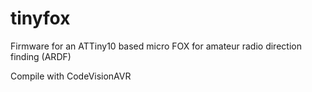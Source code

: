 # tinyfox
Firmware for an ATTiny10 based micro FOX for amateur radio direction finding (ARDF)

Compile with CodeVisionAVR

